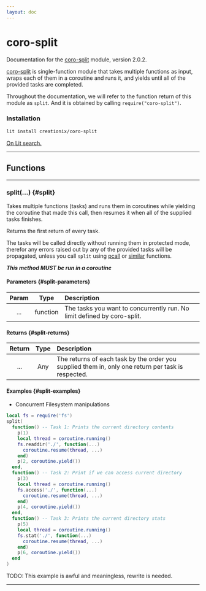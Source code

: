 ```yaml
---
layout: doc
---
```


# coro-split

Documentation for the [coro-split](https://github.com/luvit/lit/blob/master/deps/coro-split.lua) module, version 2.0.2.

[coro-split](https://github.com/luvit/lit/blob/master/deps/coro-split.lua) is single-function module that takes multiple functions as input, wraps each of them in a coroutine and runs it, and yields until all of the provided tasks are completed.

Throughout the documentation, we will refer to the function return of this module as `split`. And it is obtained by calling `require("coro-split")`.

### Installation

```sh
lit install creationix/coro-split
```
[On Lit search.](https://luvit.io/lit.html#coro-split)

----

## Functions

----

### split(...) {#split}

Takes multiple functions (tasks) and runs them in coroutines while yielding the coroutine that made this call, then resumes it when all of the supplied tasks finishes.

Returns the first return of every task.

The tasks will be called directly without running them in protected mode, therefor any errors raised out by any of the provided tasks will be propagated, unless you call `split` using [pcall](https://www.lua.org/manual/5.4/manual.html#pdf-pcall) or [similar](https://www.lua.org/manual/5.4/manual.html#pdf-xpcall) functions.

***This method MUST be run in a coroutine***

#### Parameters {#split-parameters}

| Param | Type   | Description |
|:-----:|:------:|:------------|
| ...   | function | The tasks you want to concurrently run. No limit defined by coro-split. |

#### Returns {#split-returns}

| Return | Type   | Description |
|:------:|:------:|:------------|
| ...    | Any    | The returns of each task by the order you supplied them in, only one return per task is respected. |

#### Examples {#split-examples}

- Concurrent Filesystem manipulations

```lua
local fs = require('fs')
split(
  function() -- Task 1: Prints the current directory contents
    p(1)
    local thread = coroutine.running()
    fs.readdir('./', function(...)
      coroutine.resume(thread, ...)
    end)
    p(2, coroutine.yield())
  end,
  function() -- Task 2: Print if we can access current directory
    p(3)
    local thread = coroutine.running()
    fs.access('./', function(...)
      coroutine.resume(thread, ...)
    end)
    p(4, coroutine.yield())
  end,
  function() -- Task 3: Prints the current directory stats
    p(5)
    local thread = coroutine.running()
    fs.stat('./', function(...)
      coroutine.resume(thread, ...)
    end)
    p(6, coroutine.yield())
  end
)
```

TODO:  This example is awful and meaningless, rewrite is needed.

----
